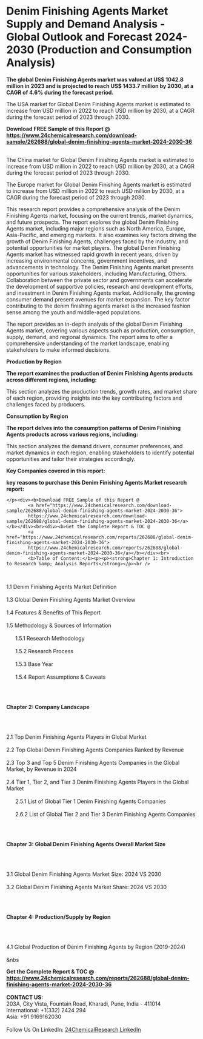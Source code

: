 <h1>Denim Finishing Agents Market Supply and Demand Analysis - Global Outlook and Forecast 2024-2030 (Production and Consumption Analysis)</h1><p><strong>The global Denim Finishing Agents market was valued at US$ 1042.8 million in 2023 and is projected to reach US$ 1433.7 million by 2030, at a CAGR of 4.6% during the forecast period. </strong></p><p>
</p><p>The USA market for Global Denim Finishing Agents market is estimated to increase from USD million in 2022 to reach USD million by 2030, at a CAGR during the forecast period of 2023 through 2030.</p><div><b>Download FREE Sample of this Report @ 
            <a href="https://www.24chemicalresearch.com/download-sample/262688/global-denim-finishing-agents-market-2024-2030-36">
            https://www.24chemicalresearch.com/download-sample/262688/global-denim-finishing-agents-market-2024-2030-36</a></b></div><br><p>
</p><p>The China market for Global Denim Finishing Agents market is estimated to increase from USD million in 2022 to reach USD million by 2030, at a CAGR during the forecast period of 2023 through 2030.</p><p>
</p><p>The Europe market for Global Denim Finishing Agents market is estimated to increase from USD million in 2022 to reach USD million by 2030, at a CAGR during the forecast period of 2023 through 2030.</p><p>
</p><p>This research report provides a comprehensive analysis of the Denim Finishing Agents market, focusing on the current trends, market dynamics, and future prospects. The report explores the global Denim Finishing Agents market, including major regions such as North America, Europe, Asia-Pacific, and emerging markets. It also examines key factors driving the growth of Denim Finishing Agents, challenges faced by the industry, and potential opportunities for market players. The global Denim Finishing Agents market has witnessed rapid growth in recent years, driven by increasing environmental concerns, government incentives, and advancements in technology. The Denim Finishing Agents market presents opportunities for various stakeholders, including Manufacturing, Others. Collaboration between the private sector and governments can accelerate the development of supportive policies, research and development efforts, and investment in Denim Finishing Agents market. Additionally, the growing consumer demand present avenues for market expansion. The key factor contributing to the denim finishing agents market is the increased fashion sense among the youth and middle-aged populations.</p><p>
</p><p>The report provides an in-depth analysis of the global Denim Finishing Agents market, covering various aspects such as production, consumption, supply, demand, and regional dynamics. The report aims to offer a comprehensive understanding of the market landscape, enabling stakeholders to make informed decisions.</p><p>
</p><p><strong>Production by Region</strong></p><p>
</p><p><strong>The report examines the production of Denim Finishing Agents products across different regions, including:</strong></p><p>
</p><p>
</p><p>This section analyzes the production trends, growth rates, and market share of each region, providing insights into the key contributing factors and challenges faced by producers.</p><p>
</p><p><strong>Consumption by Region</strong></p><p>
</p><p><strong>The report delves into the consumption patterns of Denim Finishing Agents products across various regions, including:</strong></p><p>
</p><p>
</p><p>This section analyzes the demand drivers, consumer preferences, and market dynamics in each region, enabling stakeholders to identify potential opportunities and tailor their strategies accordingly.</p><p>
<strong>Key Companies covered in this report:</strong></p><p>
</p><p>
</p><p><strong>key reasons to purchase this Denim Finishing Agents Market research report:</strong></p><p>

	</p><div><b>Download FREE Sample of this Report @ 
            <a href="https://www.24chemicalresearch.com/download-sample/262688/global-denim-finishing-agents-market-2024-2030-36">
            https://www.24chemicalresearch.com/download-sample/262688/global-denim-finishing-agents-market-2024-2030-36</a></b></div><br><div><b>Get the Complete Report & TOC @ 
            <a href="https://www.24chemicalresearch.com/reports/262688/global-denim-finishing-agents-market-2024-2030-36">
            https://www.24chemicalresearch.com/reports/262688/global-denim-finishing-agents-market-2024-2030-36</a></b></div><br>
            <b>Table of Content:</b><p><p><strong>Chapter 1: Introduction to Research &amp; Analysis Reports</strong></p><br />
<br />
<p>1.1 Denim Finishing Agents Market Definition<br /><br />
1.3 Global Denim Finishing Agents Market Overview<br /><br />
1.4 Features &amp; Benefits of This Report<br /><br />
1.5 Methodology &amp; Sources of Information<br /><br />
&nbsp;&nbsp;&nbsp;&nbsp;&nbsp; 1.5.1 Research Methodology<br /><br />
&nbsp;&nbsp;&nbsp;&nbsp;&nbsp; 1.5.2 Research Process<br /><br />
&nbsp;&nbsp;&nbsp;&nbsp;&nbsp; 1.5.3 Base Year<br /><br />
&nbsp;&nbsp;&nbsp;&nbsp;&nbsp; 1.5.4 Report Assumptions &amp; Caveats</p><br />
<br />
<p><strong>Chapter 2: Company Landscape</strong></p><br />
<br />
<p>2.1 Top Denim Finishing Agents Players in Global Market<br /><br />
2.2 Top Global Denim Finishing Agents Companies Ranked by Revenue<br /><br />
2.3 Top 3 and Top 5 Denim Finishing Agents Companies in the Global Market, by Revenue in 2024<br /><br />
2.4 Tier 1, Tier 2, and Tier 3 Denim Finishing Agents Players in the Global Market<br /><br />
&nbsp;&nbsp;&nbsp;&nbsp;&nbsp; 2.5.1 List of Global Tier 1 Denim Finishing Agents Companies<br /><br />
&nbsp;&nbsp;&nbsp;&nbsp;&nbsp; 2.6.2 List of Global Tier 2 and Tier 3 Denim Finishing Agents Companies</p><br />
<br />
<p><strong>Chapter 3: Global Denim Finishing Agents Overall Market Size</strong></p><br />
<br />
<p>3.1 Global Denim Finishing Agents Market Size: 2024 VS 2030<br /><br />
3.2 Global Denim Finishing Agents Market Share: 2024 VS 2030</p><br />
<br />
<p><strong>Chapter 4: Production/Supply by Region</strong></p><br />
<br />
<p>4.1 Global Production of Denim Finishing Agents by Region (2019-2024)<br /><br />
&nbs</p><div><b>Get the Complete Report & TOC @ 
            <a href="https://www.24chemicalresearch.com/reports/262688/global-denim-finishing-agents-market-2024-2030-36">
            https://www.24chemicalresearch.com/reports/262688/global-denim-finishing-agents-market-2024-2030-36</a></b></div><br><b>CONTACT US:</b><br>
            203A, City Vista, Fountain Road, Kharadi, Pune, India - 411014<br>
            International: +1(332) 2424 294<br>
            Asia: +91 9169162030 <br><br>
            Follow Us On LinkedIn: <a href="https://www.linkedin.com/company/24chemicalresearch/">24ChemicalResearch LinkedIn</a>